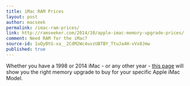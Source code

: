 ```yaml
---
title: iMac RAM Prices
layout: post
author: macseek
permalink: /imac-ram-prices/
link: http://ramseeker.com/2014/10/apple-imac-memory-upgrade-prices/
comment: Need RAM for the iMac?
source-id: 1uQyBtG-xa__2CdM2Wc4uvzUBTBY_TtuJa4H-vVx8Jmw
published: true
---
```

Whether you have a 1998 or 2014 iMac - or any other year - [this page](http://ramseeker.com/2014/10/apple-imac-memory-upgrade-prices/) will show you the right memory upgrade to buy for your specific Apple iMac Model. 

